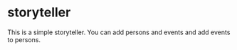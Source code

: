 # storyteller
This is a simple storyteller. You can add persons and events and add events to persons.
